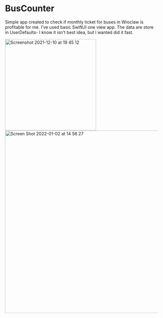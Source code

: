 # BusCounter

Simple app created to check if monthly ticket for buses in Wroclaw is profitable for me.
I've used basic SwiftUI one view app. The data are store in UserDefaults- I know it isn't best idea, but I wanted did it fast. 

<img width="300" alt="Screenshot 2021-12-10 at 19 45 12" src="https://user-images.githubusercontent.com/58372807/145625676-bb24a11a-a93e-4ca9-affd-c382933a7036.png">

<img width="600" alt="Screen Shot 2022-01-02 at 14 56 27" src="https://user-images.githubusercontent.com/58372807/147878122-5a1c8e28-e570-459c-9df5-27622226dcee.png">
